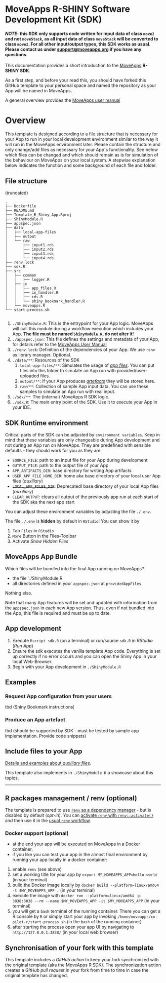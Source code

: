 # MoveApps R-SHINY Software Development Kit (SDK)

#### ***NOTE*: this SDK only supports code written for input data of class `move2` and not `moveStack`, as all input data of class `moveStack` will be converted to class `move2`. For all other input/output types, this SDK works as usual. Please contact us under support@moveapps.org if you have any questions.**

This documentation provides a short introduction to the [MoveApps](https://www.moveapps.org) **R-SHINY SDK**.

As a first step, and before your read this, you should have forked this GitHub template to your personal space and named the repository as your App will be named in MoveApps.

A general overview provides the [MoveApps user manual](https://docs.moveapps.org/#/create_app)

# Overview

This template is designed according to a file structure that is necessary for your App to run in your local development environment similar to the way it will run in the MoveApps environment later. Please contain the structure and only change/add files as necessary for your App's functionality. See below which files can be changed and which should remain as is for simulation of the behaviour on MoveApps on your local system. A stepwise explanation below indicates the function and some background of each file and folder.

## File structure

(truncated)

```
.
├── Dockerfile
├── README.md
├── Template_R_Shiny_App.Rproj
├── ShinyModule.R
├── appspec.json
├── data
│   ├── local-app-files
│   ├── output
│   └── raw
│       ├── input1.rds
│       ├── input2.rds
│       ├── input3.rds
│       └── input4.rds
├── renv.lock
├── sdk.R
├── src
│   ├── common
│   │   ├── logger.R
│   ├── io
│   │   ├── app_files.R
│   │   ├── io_handler.R
│   │   ├── rds.R
│   │   └── shiny_bookmark_handler.R
│   └── moveapps.R
└── start-process.sh


```

1. `./ShinyModule.R`: This is the entrypoint for your App logic. MoveApps will call this module during a workflow execution which includes your App. **The file must be named `ShinyModule.R`, do not alter it!**
1. `./appspec.json`: This file defines the settings and metadata of your App, for details refer to the [MoveApps User Manual](https://docs.moveapps.org/#/appspec)
1. `./renv.lock`: Definition of the dependencies of your App. We use `renv` as library manager. Optional.
1. `./data/**`: Resources of the SDK
   1. `local-app-files/**`: Simulates the usage of [*app files*](https://docs.moveapps.org/#/auxiliary). You can put files into this folder to simulate an App run with provided/user-uploaded files. 
   1. `output/**`: If your App produces [*artefacts*](https://docs.moveapps.org/#/copilot-r-sdk?id=artefacts) they will be stored here.
   1. `raw/**`: Collection of sample App input data. You can use these samples to simulate an App run with real input.
1. `./sdk/**`: The (internal) MoveApps R SDK logic.
1. `./sdk.R`: The main entry point of the SDK. Use it to execute your App in your IDE.

## SDK Runtime environment

Critical parts of the SDK can be adjusted by `environment variables`. 
Keep in mind that these variables are only changeable during App development and not during an App run on MoveApps.
They are predefined with sensible defaults - they should work for you as they are.

- `SOURCE_FILE`: path to an input file for your App during development
- `OUTPUT_FILE`: path to the output file of your App
- `APP_ARTIFACTS_DIR`: base directory for writing App artifacts
- `USER_APP_FILE_HOME_DIR`: home aka base directory of your local user App files (*auxiliary*)
- ~~`LOCAL_APP_FILES_DIR`~~: Deprecated! base directory of your local App files (*auxiliary*)
- `CLEAR_OUTPUT`: clears all output of the previously app run at each start of the SDK aka the next app start

You can adjust these environment variables by adjusting the file `./.env`.

The file `./.env` is **hidden** by default in `RStudio`! You can show it by

1. Tab `Files` in `RStudio`
1. `More` Button in the Files-Toolbar
1. Activate _Show Hidden Files_

## MoveApps App Bundle

Which files will be bundled into the final App running on MoveApps?

- the file `./ShinyModule.R
- all directories defined in your `appspec.json` at `providedAppFiles` 

Nothing else.

Note that many App features will be set and updated with information from the `appspec.json` in each new App version. Thus, even if not bundled into the App, this file is required and must be up to date.


## App development

1. Execute `Rscript sdk.R` (on a terminal) or run/source `sdk.R` in _RStudio_ (_Run App_)
1. Ensure the sdk executes the vanilla template App code. Everything is set up correctly if no error occurs and you can open the Shiny App in your local Web-Browser.
1. Begin with your App development in `./ShinyModule.R`

## Examples

### Request App configuration from your users

tbd (Shiny Bookmark instructions)

### Produce an App artefact

tbd (should be supported by SDK - must be tested by sample app implementation. Provide code snippets)

## Include files to your App

[Details and examples about _auxiliary files_](https://docs.moveapps.org/#/auxiliary).

This template also implements in `./ShinyModule.R` a showcase about this topics.

---

## R packages management / renv (optional)

The template is prepared to use [`renv` as a dependency manager](https://rstudio.github.io/renv/articles/renv.html) - but is disabled by default (_opt-in_).
You can [activate `renv` with `renv::activate()`](https://rstudio.github.io/renv/articles/renv.html#uninstalling-renv) and then use it in the [usual `renv` workflow](https://rstudio.github.io/renv/articles/renv.html#workflow).

### Docker support (optional)

- at the end your app will be executed on MoveApps in a Docker container.
- if you like you can test your app in the almost final environment by running your app locally in a docker container:

1. enable `renv` (see above)
1. set a working title for your app by `export MY_MOVEAPPS_APP=hello-world` (in your terminal)
1. build the Docker image locally by `docker build --platform=linux/amd64 -t $MY_MOVEAPPS_APP .` (in your terminal)
1. execute the image with `docker run --platform=linux/amd64 -p 3838:3838 --rm --name $MY_MOVEAPPS_APP -it $MY_MOVEAPPS_APP` (in your terminal)
1. you will get a `bash` terminal of the running container. There you can get a R console by `R` or simply start your app by invoking `/home/moveapps/co-pilot-r/start-process.sh` (in the `bash` of the running container)
1. after starting the process open your app UI by navigating to `http://127.0.0.1:3838/` (in your local web browser)

## Synchronisation of your fork with this template

This template includes a _GitHub action_ to keep your fork synchronized with the original template (aka the MoveApps R SDK). The synchronization action creates a _GitHub pull request_ in your fork from time to time in case the original template has changed.
